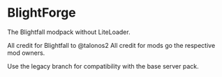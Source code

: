 # BlightForge
The Blightfall modpack without LiteLoader.

All credit for Blightfall to @talonos2
All credit for mods go the respective mod owners.

Use the legacy branch for compatibility with the base server pack.
